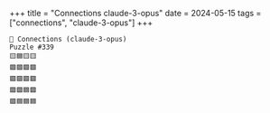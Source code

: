 +++
title = "Connections claude-3-opus"
date = 2024-05-15
tags = ["connections", "claude-3-opus"]
+++

```text
🤖 Connections (claude-3-opus) 
Puzzle #339
🟨🟦🟨🟨
🟩🟪🟪🟪
🟩🟩🟩🟩
🟪🟪🟦🟪
🟪🟦🟦🟦
```
